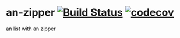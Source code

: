 # an-zipper [![Build Status](https://travis-ci.org/an-cabal/an-zipper.svg?branch=master)](https://travis-ci.org/an-cabal/an-zipper) [![codecov](https://codecov.io/gh/an-cabal/an-zipper/branch/master/graph/badge.svg)](https://codecov.io/gh/an-cabal/an-zipper)

an list with an zipper
